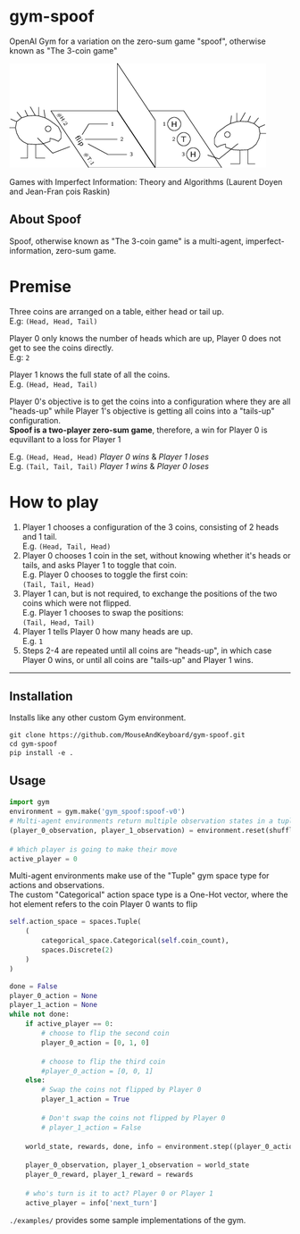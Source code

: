 # gym-spoof
OpenAI Gym for a variation on the zero-sum game "spoof", otherwise known as "The 3-coin game"

!["Two figures playing the 3-coin game with each other"](/assets/spoof.png "The 3-coin game")

Games with Imperfect Information: Theory and Algorithms (Laurent Doyen and Jean-Fran ̧cois Raskin)

## About Spoof
Spoof, otherwise known as "The 3-coin game" is a multi-agent, imperfect-information, zero-sum game.
# Premise
Three coins are arranged on a table, either head or tail up.  
E.g: `(Head, Head, Tail)`

Player 0 only knows the number of heads which are up, Player 0 does not get to see the coins directly.  
E.g: `2`

Player 1 knows the full state of all the coins.  
E.g. `(Head, Head, Tail)`

Player 0's objective is to get the coins into a configuration where they are all "heads-up" while Player 1's objective is getting all coins into a "tails-up" configuration.  
**Spoof is a two-player zero-sum game**, therefore, a win for Player 0 is equvillant to a loss for Player 1

E.g. `(Head, Head, Head)` *Player 0 wins* & *Player 1 loses*  
E.g. `(Tail, Tail, Tail)` *Player 1 wins* & *Player 0 loses*

# How to play
1. Player 1 chooses a configuration of the 3 coins, consisting of 2 heads and 1 tail.  
E.g. `(Head, Tail, Head)`
2. Player 0 chooses 1 coin in the set, without knowing whether it's heads or tails, and asks Player 1 to toggle that coin.  
E.g. Player 0 chooses to toggle the first coin:  
`(Tail, Tail, Head)`
3. Player 1 can, but is not required, to exchange the positions of the two coins which were not flipped.  
E.g. Player 1 chooses to swap the positions:  
`(Tail, Head, Tail)`
4. Player 1 tells Player 0 how many heads are up.  
E.g. `1`
5. Steps 2-4 are repeated until all coins are "heads-up", in which case Player 0 wins, or until all coins are "tails-up" and Player 1 wins.

---

## Installation
Installs like any other custom Gym environment.
```
git clone https://github.com/MouseAndKeyboard/gym-spoof.git
cd gym-spoof
pip install -e .
```
## Usage
```python
import gym
environment = gym.make('gym_spoof:spoof-v0')
# Multi-agent environments return multiple observation states in a tuple.
(player_0_observation, player_1_observation) = environment.reset(shuffle_initial=True) #Initial configuration of coins is randomised

# Which player is going to make their move
active_player = 0
```
Multi-agent environments make use of the "Tuple" gym space type for actions and observations.  
The custom "Categorical" action space type is a One-Hot vector, where the hot element refers to the coin Player 0 wants to flip
```python
self.action_space = spaces.Tuple(
    (
        categorical_space.Categorical(self.coin_count),
        spaces.Discrete(2)
    )
)
```

```python
done = False
player_0_action = None
player_1_action = None
while not done:
    if active_player == 0:
        # choose to flip the second coin
        player_0_action = [0, 1, 0]

        # choose to flip the third coin
        #player_0_action = [0, 0, 1]
    else:
        # Swap the coins not flipped by Player 0
        player_1_action = True 

        # Don't swap the coins not flipped by Player 0
        # player_1_action = False

    world_state, rewards, done, info = environment.step((player_0_action, player_1_action))

    player_0_observation, player_1_observation = world_state
    player_0_reward, player_1_reward = rewards

    # who's turn is it to act? Player 0 or Player 1
    active_player = info['next_turn']

```
`./examples/` provides some sample implementations of the gym.
